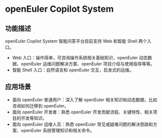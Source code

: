 # openEuler Copilot System

## 功能描述

openEuler Copilot System 智能问答平台目前支持 Web 和智能 Shell 两个入口。

- Web 入口：操作简单，可咨询操作系统相关基础知识，openEuler 动态数据、openEuler 运维问题解决方案、openEuler 项目介绍与使用指导等等。
- 智能 Shell 入口：自然语言和 openEuler 交互，启发式的运维。

## 应用场景

- 面向 openEuler 普通用户：深入了解 openEuler 相关知识和动态数据，比如咨询如何迁移到 openEuler。
- 面向 openEuler 开发者：熟悉 openEuler 开发贡献流程、关键特性、相关项目的开发等知识。
- 面向 openEuler 运维人员：熟悉 openEuler 常见或疑难问题的解决思路和方案、openEuler 系统管理知识和相关命令。

